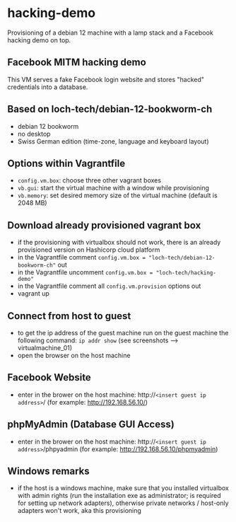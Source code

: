# hacking-demo
Provisioning of a debian 12 machine with a lamp stack and a Facebook hacking demo on top.

## Facebook MITM hacking demo

This VM serves a fake Facebook login website and stores "hacked" credentials into a database.

## Based on loch-tech/debian-12-bookworm-ch

- debian 12 bookworm
- no desktop
- Swiss German edition (time-zone, language and keyboard layout)

## Options within Vagrantfile

- `config.vm.box`: choose three other vagrant boxes
- `vb.gui`: start the virtual machine with a window while provisioning
- `vb.memory`: set desired memory size of the virtual machine (default is 2048 MB)

## Download already provisioned vagrant box

- if the provisioning with virtualbox should not work, there is an already provisioned version on Hashicorp cloud platform
- in the Vagrantfile comment `config.vm.box = "loch-tech/debian-12-bookworm-ch"` out
- in the Vagrantfile uncomment `config.vm.box = "loch-tech/hacking-demo"`
- in the Vagrantfile comment all `config.vm.provision` options out
- vagrant up

## Connect from host to guest

- to get the ip address of the guest machine run on the guest machine the following command: `ip addr show` (see screenshots --> virtualmachine_01)
- open the browser on the host machine

## Facebook Website

- enter in the brower on the host machine: http://`<insert guest ip address>`/ (for example: http://192.168.56.10/)

## phpMyAdmin (Database GUI Access)

- enter in the brower on the host machine: http://`<insert guest ip address>`/phpyadmin (for example: http://192.168.56.10/phpmyadmin)

## Windows remarks

- if the host is a windows machine, make sure that you installed virtualbox with admin rights (run the installation exe as administrator; is required for setting up network adapters), otherwise private networks / host-only adapters won't work, aka this provisioning
